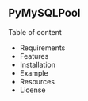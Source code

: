 ## PyMySQLPool

Table of content

- Requirements
- Features
- Installation
- Example
- Resources
- License
